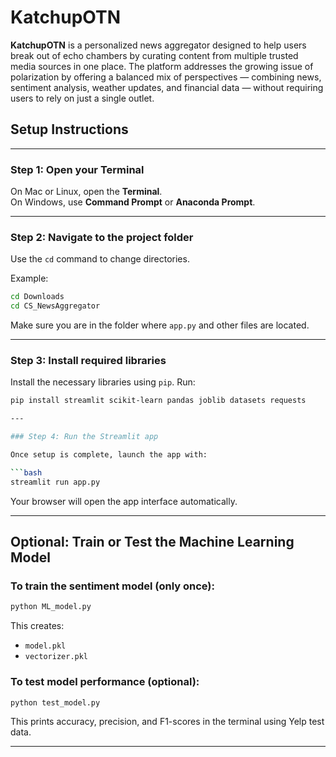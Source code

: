 # KatchupOTN

**KatchupOTN** is a personalized news aggregator designed to help users break out of echo chambers by curating content from multiple trusted media sources in one place. The platform addresses the growing issue of polarization by offering a balanced mix of perspectives — combining news, sentiment analysis, weather updates, and financial data — without requiring users to rely on just a single outlet.


## Setup Instructions


---

### Step 1: Open your Terminal

On Mac or Linux, open the **Terminal**.  
On Windows, use **Command Prompt** or **Anaconda Prompt**.

---

### Step 2: Navigate to the project folder

Use the `cd` command to change directories.

Example:

```bash
cd Downloads
cd CS_NewsAggregator
```

Make sure you are in the folder where `app.py` and other files are located.

---

### Step 3: Install required libraries

Install the necessary libraries using `pip`. Run:

```bash
pip install streamlit scikit-learn pandas joblib datasets requests

---

### Step 4: Run the Streamlit app

Once setup is complete, launch the app with:

```bash
streamlit run app.py
```

Your browser will open the app interface automatically.

---

## Optional: Train or Test the Machine Learning Model

### To train the sentiment model (only once):

```bash
python ML_model.py
```

This creates:
- `model.pkl`
- `vectorizer.pkl`

### To test model performance (optional):

```bash
python test_model.py
```

This prints accuracy, precision, and F1-scores in the terminal using Yelp test data.

---
